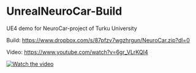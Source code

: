 # UnrealNeuroCar-Build
UE4 demo for NeuroCar-project of Turku University

Build: https://www.dropbox.com/s/87pfzv7wgzhrgun/NeuroCar.zip?dl=0

Video: https://www.youtube.com/watch?v=6gr_VLrKQI4


[![Watch the video](https://img.youtube.com/vi/6gr_VLrKQI4/sddefault.jpg)](https://youtu.be/6gr_VLrKQI4)


